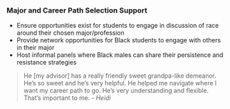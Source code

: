 ### Major and Career Path Selection Support

* Ensure opportunities exist for students to engage in discussion of race around their chosen major/profession
* Provide network opportunities for Black students to engage with others in their major
* Host informal panels where Black males can share their persistence and resistance strategies

<blockquote>He [my advisor] has a really friendly sweet grandpa-like demeanor. He’s so sweet and he’s very helpful. He helped me navigate where I want my career path to go. He’s very understanding and flexible. That’s important to me.
 <cite>- Heidi</cite>
</blockquote>
